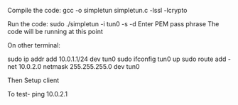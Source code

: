 Compile the code: gcc -o simpletun simpletun.c -lssl -lcrypto

Run the code: sudo ./simpletun -i tun0 -s -d
Enter PEM pass phrase
The code will be running at this point

On other terminal:

sudo ip addr add 10.0.1.1/24 dev tun0
sudo ifconfig tun0 up
sudo route add -net 10.0.2.0 netmask 255.255.255.0 dev tun0

Then Setup client

To test- ping 10.0.2.1
